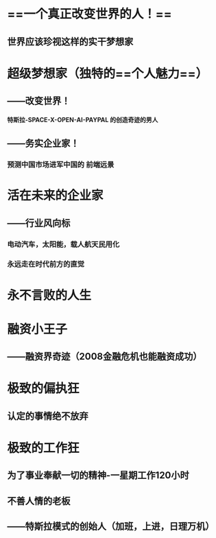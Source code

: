 # ==一个真正改变世界的人！==
## 世界应该珍视这样的实干梦想家
# 超级梦想家（独特的==个人魅力==）
## ——改变世界！
#### 特斯拉-SPACE-X-OPEN-AI-PAYPAL 的创造奇迹的男人
## ——务实企业家！
### 预测中国市场进军中国的 前端远景
# 活在未来的企业家
## ——行业风向标
### 电动汽车，太阳能，载人航天民用化
### 永远走在时代前方的直觉
# 永不言败的人生
# 融资小王子
## ——融资界奇迹（2008金融危机也能融资成功）
# 极致的偏执狂
## 认定的事情绝不放弃
# 极致的工作狂
## 为了事业奉献一切的精神-一星期工作120小时
## 不善人情的老板
## ——特斯拉模式的创始人（加班，上进，日理万机）